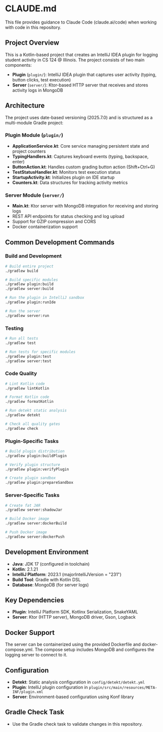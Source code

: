 # CLAUDE.md

This file provides guidance to Claude Code (claude.ai/code) when working with code in this repository.

## Project Overview
This is a Kotlin-based project that creates an IntelliJ IDEA plugin for logging student activity in CS 124 @ Illinois. The project consists of two main components:
- **Plugin** (`plugin/`): IntelliJ IDEA plugin that captures user activity (typing, button clicks, test execution)
- **Server** (`server/`): Ktor-based HTTP server that receives and stores activity logs in MongoDB

## Architecture
The project uses date-based versioning (2025.7.0) and is structured as a multi-module Gradle project:

### Plugin Module (`plugin/`)
- **ApplicationService.kt**: Core service managing persistent state and project counters
- **TypingHandlers.kt**: Captures keyboard events (typing, backspace, enter)
- **ButtonAction.kt**: Handles custom grading button action (Shift+Ctrl+G)
- **TestStatusHandler.kt**: Monitors test execution status
- **StartupActivity.kt**: Initializes plugin on IDE startup
- **Counters.kt**: Data structures for tracking activity metrics

### Server Module (`server/`)
- **Main.kt**: Ktor server with MongoDB integration for receiving and storing logs
- REST API endpoints for status checking and log upload
- Support for GZIP compression and CORS
- Docker containerization support

## Common Development Commands

### Build and Development
```bash
# Build entire project
./gradlew build

# Build specific modules
./gradlew plugin:build
./gradlew server:build

# Run the plugin in IntelliJ sandbox
./gradlew plugin:runIde

# Run the server
./gradlew server:run
```

### Testing
```bash
# Run all tests
./gradlew test

# Run tests for specific modules
./gradlew plugin:test
./gradlew server:test
```

### Code Quality
```bash
# Lint Kotlin code
./gradlew lintKotlin

# Format Kotlin code
./gradlew formatKotlin

# Run detekt static analysis
./gradlew detekt

# Check all quality gates
./gradlew check
```

### Plugin-Specific Tasks
```bash
# Build plugin distribution
./gradlew plugin:buildPlugin

# Verify plugin structure
./gradlew plugin:verifyPlugin

# Create plugin sandbox
./gradlew plugin:prepareSandbox
```

### Server-Specific Tasks
```bash
# Create fat JAR
./gradlew server:shadowJar

# Build Docker image
./gradlew server:dockerBuild

# Push Docker image
./gradlew server:dockerPush
```

## Development Environment
- **Java**: JDK 17 (configured in toolchain)
- **Kotlin**: 2.1.21
- **IntelliJ Platform**: 2023.1 (majorIntelliJVersion = "231")
- **Build Tool**: Gradle with Kotlin DSL
- **Database**: MongoDB (for server logs)

## Key Dependencies
- **Plugin**: IntelliJ Platform SDK, Kotlinx Serialization, SnakeYAML
- **Server**: Ktor (HTTP server), MongoDB driver, Gson, Logback

## Docker Support
The server can be containerized using the provided Dockerfile and docker-compose.yml. The compose setup includes MongoDB and configures the logging server to connect to it.

## Configuration
- **Detekt**: Static analysis configuration in `config/detekt/detekt.yml`
- **Plugin**: IntelliJ plugin configuration in `plugin/src/main/resources/META-INF/plugin.xml`
- **Server**: Environment-based configuration using Konf library

## Gradle Check Task
- Use the Gradle check task to validate changes in this repository.